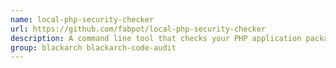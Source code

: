 ```yaml
---
name: local-php-security-checker
url: https://github.com/fabpot/local-php-security-checker
description: A command line tool that checks your PHP application packages with known security vulnerabilities.
group: blackarch blackarch-code-audit
---
```

